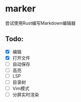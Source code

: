 # marker

尝试使用Rust编写Markdown编辑器

## Todo:

 - [x] 编辑
 - [x] 打开文件
 - [ ] 自动保存
 - [ ] 高亮
 - [ ] LSP
 - [ ] 目录树
 - [ ] Vim模式
 - [ ] 分屏实时渲染
